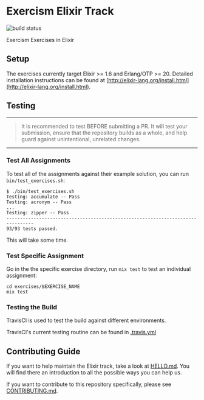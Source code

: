 # Exercism Elixir Track

![build status](https://travis-ci.org/exercism/elixir.svg?branch=master)

Exercism Exercises in Elixir

## Setup

The exercises currently target Elixir >= 1.6 and Erlang/OTP >= 20. Detailed
installation instructions can be found at
[http://elixir-lang.org/install.html](http://elixir-lang.org/install.html).

## Testing

---

> It is recommended to test BEFORE submitting a PR.  It will test your submission, ensure
> that the repository builds as a whole, and help guard against unintentional, unrelated changes.

---

### Test All Assignments

To test all of the assignments against their example solution, you can run `bin/test_exercises.sh`:

```shell
$ ./bin/test_exercises.sh
Testing: accumulate -- Pass
Testing: acronym -- Pass
...
Testing: zipper -- Pass
--------------------------------------------------------------------------------
93/93 tests passed.
```

This will take some time.

### Test Specific Assignment

Go in the the specific exercise directory, run `mix test` to test an individual assignment:

```shell
cd exercises/$EXERCISE_NAME
mix test
```

### Testing the Build

TravisCI is used to test the build against different environments.

TravisCI's current testing routine can be found in [.travis.yml](https://github.com/exercism/elixir/blob/master/.travis.yml)

## Contributing Guide

If you want to help maintain the Elixir track, take a look at [HELLO.md](https://github.com/exercism/elixir/blob/master/HELLO.md). You will find there an introduction to all the possible ways you can help us.

If you want to contribute to this repository specifically, please see [CONTRIBUTING.md](https://github.com/exercism/elixir/blob/master/CONTRIBUTING.md).

